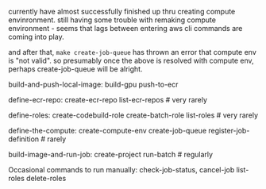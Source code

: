 
currently have almost successfully finished up thru creating compute envinronment.
still having some trouble with remaking compute environment - seems that lags
between entering aws cli commands are coming into play.

and after that, `make create-job-queue` has thrown an error that compute env
is "not valid".  so presumably once the above is resolved with compute env,
perhaps create-job-queue will be alright.



build-and-push-local-image: build-gpu push-to-ecr

define-ecr-repo: create-ecr-repo list-ecr-repos  # very rarely

define-roles: create-codebuild-role create-batch-role list-roles  # very rarely

define-the-compute: create-compute-env create-job-queue register-job-definition  # rarely

build-image-and-run-job: create-project run-batch  # regularly

Occasional commands to run manually:
check-job-status, cancel-job
list-roles
delete-roles
